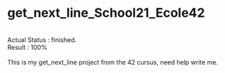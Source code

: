 # get_next_line_School21_Ecole42<br>
<br>
Actual Status : finished.<br>
Result : 100%<br>
<br>
This is my get_next_line project from the 42 cursus, need help write me.
